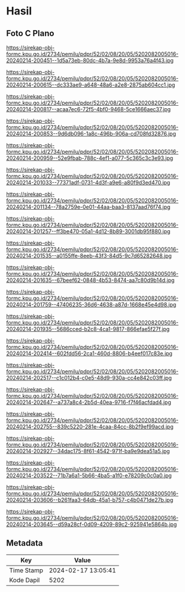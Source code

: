 # Hasil

## Foto C Plano

https://sirekap-obj-formc.kpu.go.id/2734/pemilu/pdpr/52/02/08/20/05/5202082005016-20240214-200451--1d5a73eb-80dc-4b7a-9e8d-9953a76a4f43.jpg

https://sirekap-obj-formc.kpu.go.id/2734/pemilu/pdpr/52/02/08/20/05/5202082005016-20240214-200615--dc333ae9-a648-48a6-a2e8-2875ab604cc1.jpg

https://sirekap-obj-formc.kpu.go.id/2734/pemilu/pdpr/52/02/08/20/05/5202082005016-20240214-200817--acaa7ec6-72f5-4bf0-9468-5ce1666aec37.jpg

https://sirekap-obj-formc.kpu.go.id/2734/pemilu/pdpr/52/02/08/20/05/5202082005016-20240214-200853--9d6db096-1a8c-496b-906a-cd708fd32876.jpg

https://sirekap-obj-formc.kpu.go.id/2734/pemilu/pdpr/52/02/08/20/05/5202082005016-20240214-200959--52e9fbab-788c-4ef1-a077-5c365c3c3e93.jpg

https://sirekap-obj-formc.kpu.go.id/2734/pemilu/pdpr/52/02/08/20/05/5202082005016-20240214-201033--77371adf-0731-4d3f-a9e6-a80f9d3ed470.jpg

https://sirekap-obj-formc.kpu.go.id/2734/pemilu/pdpr/52/02/08/20/05/5202082005016-20240214-201134--78a2759e-0e01-44aa-baa3-8137aad76f74.jpg

https://sirekap-obj-formc.kpu.go.id/2734/pemilu/pdpr/52/02/08/20/05/5202082005016-20240214-201257--ff3be470-05a1-4d12-8b89-3001db95f880.jpg

https://sirekap-obj-formc.kpu.go.id/2734/pemilu/pdpr/52/02/08/20/05/5202082005016-20240214-201535--a0155ffe-8eeb-43f3-84d5-9c7d65282648.jpg

https://sirekap-obj-formc.kpu.go.id/2734/pemilu/pdpr/52/02/08/20/05/5202082005016-20240214-201635--67beef62-0848-4b53-8474-aa7c80d9b14d.jpg

https://sirekap-obj-formc.kpu.go.id/2734/pemilu/pdpr/52/02/08/20/05/5202082005016-20240214-201759--47406235-36d6-4638-a87d-1668e45e4d98.jpg

https://sirekap-obj-formc.kpu.go.id/2734/pemilu/pdpr/52/02/08/20/05/5202082005016-20240214-201935--5686cced-b2c8-4ca1-9817-866efae5f27f.jpg

https://sirekap-obj-formc.kpu.go.id/2734/pemilu/pdpr/52/02/08/20/05/5202082005016-20240214-202414--602fdd56-2ca1-460d-8806-b4eef017c83e.jpg

https://sirekap-obj-formc.kpu.go.id/2734/pemilu/pdpr/52/02/08/20/05/5202082005016-20240214-202517--c1c012b4-c0e5-48d9-930a-cc4e842c03ff.jpg

https://sirekap-obj-formc.kpu.go.id/2734/pemilu/pdpr/52/02/08/20/05/5202082005016-20240214-202647--a737a8c4-2b5d-40ea-9716-f7f46acfdad4.jpg

https://sirekap-obj-formc.kpu.go.id/2734/pemilu/pdpr/52/02/08/20/05/5202082005016-20240214-202755--839c5220-281e-4caa-84cc-8b2f9ef99acd.jpg

https://sirekap-obj-formc.kpu.go.id/2734/pemilu/pdpr/52/02/08/20/05/5202082005016-20240214-202927--34dac175-8f61-4542-971f-ba9e9dea51a5.jpg

https://sirekap-obj-formc.kpu.go.id/2734/pemilu/pdpr/52/02/08/20/05/5202082005016-20240214-203522--71b7a6a1-5b66-4ba5-a1f0-e78209c0c0a0.jpg

https://sirekap-obj-formc.kpu.go.id/2734/pemilu/pdpr/52/02/08/20/05/5202082005016-20240214-203606--b261faa3-64db-45a1-b757-c4b0471de27b.jpg

https://sirekap-obj-formc.kpu.go.id/2734/pemilu/pdpr/52/02/08/20/05/5202082005016-20240214-203645--d59a28cf-0d09-4209-89c2-925941e5864b.jpg


## Metadata

| Key        | Value               |
| ---------- | ------------------- |
| Time Stamp | 2024-02-17 13:05:41 |
| Kode Dapil | 5202                |



